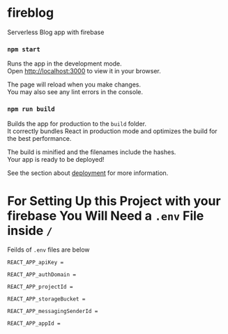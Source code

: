 # fireblog

Serverless Blog app with firebase

### `npm start`

Runs the app in the development mode.\
Open [http://localhost:3000](http://localhost:3000) to view it in your browser.

The page will reload when you make changes.\
You may also see any lint errors in the console.

### `npm run build`

Builds the app for production to the `build` folder.\
It correctly bundles React in production mode and optimizes the build for the best performance.

The build is minified and the filenames include the hashes.\
Your app is ready to be deployed!

See the section about [deployment](https://facebook.github.io/create-react-app/docs/deployment) for more information.

# For Setting Up this Project with your firebase You Will Need a `.env` File inside `/`

Feilds of `.env` files are below

`REACT_APP_apiKey = `

`REACT_APP_authDomain = `

`REACT_APP_projectId = `

`REACT_APP_storageBucket = `

`REACT_APP_messagingSenderId = `

`REACT_APP_appId = `
